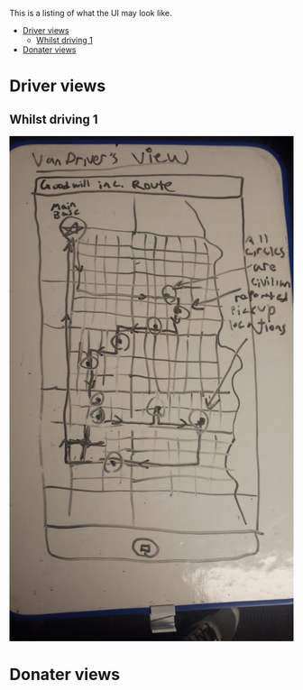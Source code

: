 This is a listing of what the UI may look like.

<!-- TOC depthFrom:1 depthTo:6 withLinks:1 updateOnSave:1 orderedList:0 -->

- [Driver views](#driver-views)
	- [Whilst driving 1](#whilst-driving-1)
- [Donater views](#donater-views)

<!-- /TOC -->

# Driver views

## Whilst driving 1

![x](driver_view_1.jpg)

# Donater views
